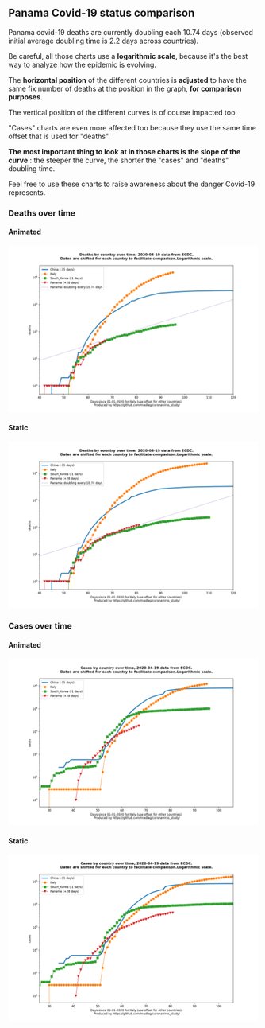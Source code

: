 ## Panama Covid-19 status comparison 

Panama covid-19 deaths are currently doubling each 10.74 days (observed initial average doubling time is 2.2 days across countries).



Be careful, all those charts use a **logarithmic scale**, because it's the best way to analyze how the epidemic is evolving.
 
The **horizontal position** of the different countries is **adjusted** to have the same fix number of deaths at the position in the graph, **for comparison purposes**.

The vertical position of the different curves is of course impacted too.

"Cases" charts are even more affected too because they use the same time offset that is used for "deaths".

**The most important thing to look at in those charts is the slope of the curve** : the steeper the curve, the shorter the "cases" and "deaths" doubling time.

Feel free to use these charts to raise awareness about the danger Covid-19 represents. 


 
### Deaths over time
 
#### Animated
![Panama covid-19 deaths animated chart](https://raw.githubusercontent.com/madlag/coronavirus_study/master/notebooks/graphs/2020-04-19/countries/Panama/2020-04-19_Panama_deaths.gif "Panama covid-19 deaths animated chart")   
 
#### Static
![Panama covid-19 deaths static chart](https://raw.githubusercontent.com/madlag/coronavirus_study/master/notebooks/graphs/2020-04-19/countries/Panama/2020-04-19_Panama_deaths.png "Panama covid-19 deaths static chart")   

 
### Cases over time
 
#### Animated
![Panama covid-19 cases animated chart](https://raw.githubusercontent.com/madlag/coronavirus_study/master/notebooks/graphs/2020-04-19/countries/Panama/2020-04-19_Panama_cases.gif "Panama covid-19 cases animated chart")   
 
#### Static
![Panama covid-19 cases static chart](https://raw.githubusercontent.com/madlag/coronavirus_study/master/notebooks/graphs/2020-04-19/countries/Panama/2020-04-19_Panama_cases.png "Panama covid-19 cases static chart")   

